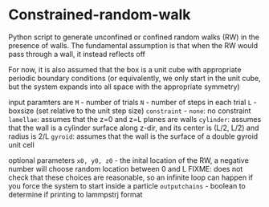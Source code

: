 # Constrained-random-walk
Python script to generate unconfined or confined random walks (RW) in the presence of walls. The fundamental assumption is that when the RW would pass through a wall, it instead reflects off

For now, it is also assumed that the box is a unit cube with appropriate periodic boundary conditions
(or equivalently, we only start in the unit cube, but the system expands into all space with the appropriate symmetry)

input paramters are 
 ```M``` - number of trials 
 ```N``` - number of steps in each trial
 ```L``` - boxsize (set relative to the unit step size)
 ```constraint``` - 
   ```none```: no constraint 
   ```lamellae```: assumes that the z=0 and z=L planes are walls 
   ```cylinder```: assumes that the wall is a cylinder surface along z-dir, and its center is (L/2, L/2) and radius is 2/L
   ```gyroid```: assumes that the wall is the surface of a double gyroid unit cell

optional parameters
  ```x0, y0, z0``` - the inital location of the RW, a negative number will choose random location between 0 and L FIXME: does not check that these choices are reasonable, so an infinite loop can happen if you force the system to start inside a particle
  ```outputchains``` - boolean to determine if printing to lammpstrj format
